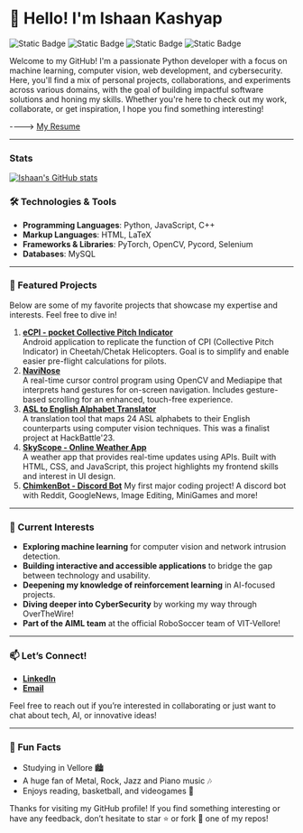 # 👋 Hello! I'm Ishaan Kashyap

![Static Badge](https://img.shields.io/badge/PYTHON-blue)
![Static Badge](https://img.shields.io/badge/CYBERSECURITY-red)
![Static Badge](https://img.shields.io/badge/AI%2FML-8A2BE2)
![Static Badge](https://img.shields.io/badge/COMPUTER%20VISION-orange)

Welcome to my GitHub! I'm a passionate Python developer with a focus on machine learning, computer vision, web development, and cybersecurity. Here, you'll find a mix of personal projects, collaborations, and experiments across various domains, with the goal of building impactful software solutions and honing my skills. Whether you're here to check out my work, collaborate, or get inspiration, I hope you find something interesting!

----> [My Resume](https://ishaanketchup.github.io/)

---
### Stats
[![Ishaan's GitHub stats](https://github-readme-stats.vercel.app/api?username=IshaanKetchup)](https://github.com/anuraghazra/github-readme-stats)

### 🛠️ Technologies & Tools
- **Programming Languages**: Python, JavaScript, C++
- **Markup Languages**: HTML, LaTeX
- **Frameworks & Libraries**: PyTorch, OpenCV, Pycord, Selenium
- **Databases**: MySQL

---

### 🌟 Featured Projects
Below are some of my favorite projects that showcase my expertise and interests. Feel free to dive in!

1. **[eCPI - pocket Collective Pitch Indicator](https://github.com/IshaanKetchup/eCPI)**  
   Android application to replicate the function of CPI (Collective Pitch Indicator) in Cheetah/Chetak Helicopters. Goal is to simplify and enable easier pre-flight calculations for pilots.
2. **[NaviNose](https://github.com/IshaanKetchup/NaviNose)**  
   A real-time cursor control program using OpenCV and Mediapipe that interprets hand gestures for on-screen navigation. Includes gesture-based scrolling for an enhanced, touch-free experience.
3. **[ASL to English Alphabet Translator](https://github.com/IshaanKetchup/ASLtoEnglish)**  
   A translation tool that maps 24 ASL alphabets to their English counterparts using computer vision techniques. This was a finalist project at HackBattle'23.
4. **[SkyScope - Online Weather App](https://github.com/IshaanKetchup/SkyScope)**  
   A weather app that provides real-time updates using APIs. Built with HTML, CSS, and JavaScript, this project highlights my frontend skills and interest in UI design.
5. **[ChimkenBot - Discord Bot](https://github.com/IshaanKetchup/ChimkenBot)**
   My first major coding project! A discord bot with Reddit, GoogleNews, Image Editing, MiniGames and more!

---

### 🧩 Current Interests
- **Exploring machine learning** for computer vision and network intrusion detection.
- **Building interactive and accessible applications** to bridge the gap between technology and usability.
- **Deepening my knowledge of reinforcement learning** in AI-focused projects.
- **Diving deeper into CyberSecurity** by working my way through OverTheWire!
- **Part of the AIML team** at the official RoboSoccer team of VIT-Vellore!

---

### 📫 Let’s Connect!
- **[LinkedIn](https://www.linkedin.com/in/ishaan-kashyap/)** 
- **[Email](kshypishn@gmail.com)** 

Feel free to reach out if you’re interested in collaborating or just want to chat about tech, AI, or innovative ideas!

---

### 🎉 Fun Facts
- Studying in Vellore 🏙️
- A huge fan of Metal, Rock, Jazz and Piano music 🎶
- Enjoys reading, basketball, and videogames  🧠

Thanks for visiting my GitHub profile! If you find something interesting or have any feedback, don’t hesitate to star ⭐ or fork 🍴 one of my repos!
